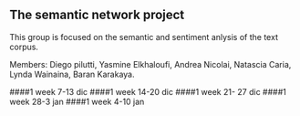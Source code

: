 ## The semantic network project

This group is focused on the semantic and sentiment anlysis of the text corpus.

Members: 
Diego pilutti, Yasmine Elkhaloufi, Andrea Nicolai, Natascia Caria, Lynda Wainaina, Baran Karakaya.


####1 week 7-13 dic
####1 week 14-20 dic
####1 week 21- 27 dic
####1 week 28-3 jan
####1 week 4-10 jan

